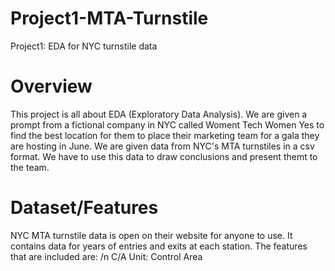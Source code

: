 # Project1-MTA-Turnstile
Project1: EDA for NYC turnstile data


# Overview

This project is all about EDA (Exploratory Data Analysis). We are given a prompt from a fictional company in NYC called Woment Tech Women Yes to find the best
location for them to place their marketing team for a gala they are hosting in June. We are given data from NYC's MTA turnstiles in a csv format. We have to use
this data to draw conclusions and present themt to the team. 

# Dataset/Features

NYC MTA turnstile data is open on their website for anyone to use. It contains data for years of entries and exits at each station. The features that are included are: 
/n C/A Unit: Control Area
